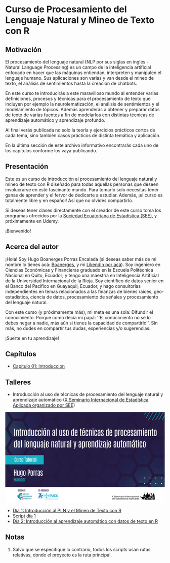 # Curso de Procesamiento del Lenguaje Natural y Mineo de Texto con R

## Motivación

El procesamiento del lenguaje natural (NLP por sus siglas en inglés - Natural Language Processing) es un campo de la inteligencia artificial enfocado en hacer que las máquinas entiendan, interpreten y manipulen el lenguaje humano. Sus aplicaciones son varias y van desde el mineo de texto, el análisis de sentimientos hasta la creación de chatbots. 

En este curso te introducirás a este maravilloso mundo al entender varias definiciones, procesos y técnicas para el procesamiento de texto que incluyen por ejemplo la neurolematización, el análisis de sentimientos y el modelamiento de tópicos. Además aprenderás a obtener y preparar datos de texto de varias fuentes a fin de modelarlos con distintas técnicas de aprendizaje automático y aprendizaje profundo. 

Al final verás publicada no solo la teoría y ejercicios prácticos cortos de cada tema, sino también casos prácticos de distinta temática y aplicación. 

En la última sección de este archivo informativo encontrarás cada uno de los capítulos conforme los vaya publicando.

## Presentación

Este es un curso de introducción al procesamiento del lenguaje natural y mineo de texto con R diseñado para todas aquellas personas que deseen involucrarse en este fascinante mundo. Para tomarlo solo necesitas tener ganas de aprender y el fervor de dedicarte a estudiar. Además, ¡el curso es totalmente libre y en español! Así que no olvides compartirlo.

Si deseas tener clases directamente con el creador de este curso toma los programas ofrecidos por la [Sociedad Ecuatoriana de Estadística (SEE)](https://www.facebook.com/socecuest), y próximamente en Udemy.

¡Bienvenido!

## Acerca del autor

¡Hola! Soy Hugo Boanerges Porras Encalada (si deseas saber más de mi nombre lo tienes acá: [Boanerges](https://xacopedia.com/Boanerges), y mi [LikendIn por acá](https://www.linkedin.com/in/hugo-b-porras-e-bb405512b/)). Soy ingeniero en Ciencias Económicas y Financieras graduado en la Escuela Politécnica Nacional en Quito, Ecuador; y tengo una maestría en Inteligencia Artificial de la Universidad Internacional de la Rioja. Soy científico de datos senior en el Banco del Pacífico en Guayaquil, Ecuador, y hago consultorías independientes en temas relacionados a las finanzas de bienes raíces, geo-estadística, ciencia de datos, procesamiento de señales y procesamiento del lenguaje natural.

Con este curso (y próximamente más), mi meta es una sola: Difundir el conocimiento. Porque como decía mi papá: ''El conocimiento no se lo debes negar a nadie, más aún si tienes la capacidad de compartirlo''. Sin más, no dudes en compartir tus dudas, experiencias y/o sugerencias.

¡Suerte en tu aprendizaje!

## Capítulos

+ [Capítulo 01: Introducción](capitulos/C01_Introduccion.pdf)

## Talleres

+ Introducción al uso de técnicas de procesamiento del lenguaje natural y aprendizaje automático ([X Seminario Internacional de Estadística Aplicada organizado por SEE](https://congreso.see-ec.org/))

![](figuras/TallerXSeminarioSEE.jpg)

  + [Día 1: Introducción al PLN y el Mineo de Texto con R](talleres/TallerXSeminarioSEE/material/TallerXSeminarioSEE_Dia1.pdf)
  + [Script día 1](talleres/TallerXSeminarioSEE/scripts/dia1_ProcesamientoVisualizacion.R)
  + [Día 2: Introducción al aprendizaje automático con datos de texto en R](talleres/TallerXSeminarioSEE/material/TallerSEE_Dia2.pdf)
  
## Notas

1. Salvo que se especifique lo contrario, todos los scripts usan rutas relativas, donde el proyecto es la ruta principal.